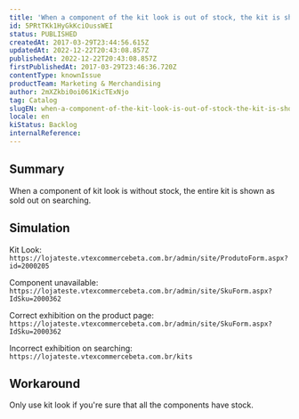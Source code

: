 ```yaml
---
title: 'When a component of the kit look is out of stock, the kit is shown as sold out on searching'
id: 5PRtTKk1HyGkKciOussWEI
status: PUBLISHED
createdAt: 2017-03-29T23:44:56.615Z
updatedAt: 2022-12-22T20:43:08.857Z
publishedAt: 2022-12-22T20:43:08.857Z
firstPublishedAt: 2017-03-29T23:46:36.720Z
contentType: knownIssue
productTeam: Marketing & Merchandising
author: 2mXZkbi0oi061KicTExNjo
tag: Catalog
slugEN: when-a-component-of-the-kit-look-is-out-of-stock-the-kit-is-shown-as-sold-out-on-searching
locale: en
kiStatus: Backlog
internalReference: 
---
```


## Summary

When a component of kit look is without stock, the entire kit is shown as sold out on searching.

## Simulation

<!--- Conta original era automacaoqa, removemos por conta de EDU-2582 --->

Kit Look: `https://lojateste.vtexcommercebeta.com.br/admin/site/ProdutoForm.aspx?id=2000205`

Component unavailable: `https://lojateste.vtexcommercebeta.com.br/admin/site/SkuForm.aspx?IdSku=2000362`

Correct exhibition on the product page: `https://lojateste.vtexcommercebeta.com.br/admin/site/SkuForm.aspx?IdSku=2000362`

Incorrect exhibition on searching: `https://lojateste.vtexcommercebeta.com.br/kits`

## Workaround

Only use kit look if you're sure that all the components have stock.

